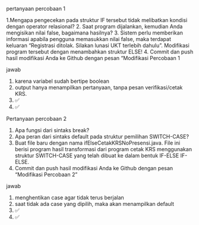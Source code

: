 pertanyaan percobaan 1

1.Mengapa pengecekan pada struktur IF tersebut tidak melibatkan kondisi dengan 
operator relasional?
2. Saat program dijalankan, kemudian Anda mengisikan nilai false, bagaimana hasilnya?
3. Sistem perlu memberikan informasi apabila pengguna memasukkan nilai false, maka 
terdapat keluaran “Registrasi ditolak. Silakan lunasi UKT terlebih dahulu”. Modifikasi 
program tersebut dengan menambahkan struktur ELSE!
4. Commit dan push hasil modifikasi Anda ke Github dengan pesan “Modifikasi 
Percobaan 1

jawab

1. karena variabel sudah bertipe boolean
2. output hanya menampilkan pertanyaan, tanpa pesan verifikasi/cetak KRS.
3. ✅
4. ✅



Pertanyaan percobaan 2

1. Apa fungsi dari sintaks break?
2. Apa peran dari sintaks default pada struktur pemilihan SWITCH-CASE?
3. Buat file baru dengan nama ifElseCetakKRSNoPresensi.java. File ini berisi program hasil 
transformasi dari program cetak KRS menggunakan struktur SWITCH-CASE yang telah 
dibuat ke dalam bentuk IF-ELSE IF-ELSE.
4. Commit dan push hasil modifikasi Anda ke Github dengan pesan “Modifikasi 
Percobaan 2”

jawab

1. menghentikan case agar tidak terus berjalan
2. saat tidak ada case yang dipilih, maka akan menampilkan default
3. ✅
4. ✅

